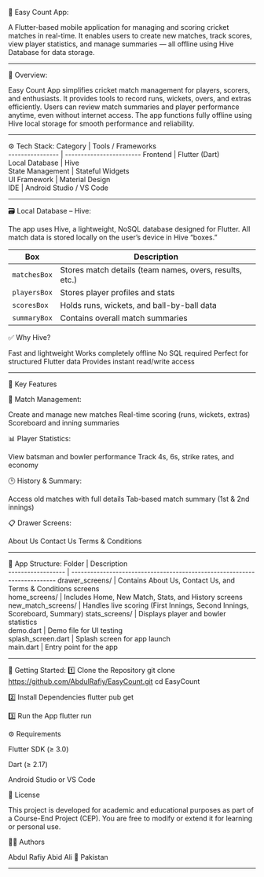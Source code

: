 🏏 Easy Count App:

A Flutter-based mobile application for managing and scoring cricket matches in real-time.
It enables users to create new matches, track scores, view player statistics, and manage summaries — all offline using Hive Database for data storage.
_______________________________________________________________________________________________________________________________________________________________
📱 Overview:

Easy Count App simplifies cricket match management for players, scorers, and enthusiasts.
It provides tools to record runs, wickets, overs, and extras efficiently.
Users can review match summaries and player performance anytime, even without internet access.
The app functions fully offline using Hive local storage for smooth performance and reliability.
_________________________________________________________________________________________________________
⚙️ Tech Stack:
 Category         | Tools / Frameworks   
 ---------------- | ------------------------ 
 Frontend         | Flutter (Dart)           
 Local Database   | Hive                     
 State Management | Stateful Widgets         
 UI Framework     | Material Design          
 IDE              | Android Studio / VS Code 
 ___________________________________________________________________________________________________________
🗃️ Local Database – Hive:

The app uses Hive, a lightweight, NoSQL database designed for Flutter.
All match data is stored locally on the user’s device in Hive “boxes.”

 | **Box**      | **Description**                                         |
| ------------ | ------------------------------------------------------- |
| `matchesBox` | Stores match details (team names, overs, results, etc.) |
| `playersBox` | Stores player profiles and stats                        |
| `scoresBox`  | Holds runs, wickets, and ball-by-ball data              |
| `summaryBox` | Contains overall match summaries                        |

✅ Why Hive?

Fast and lightweight
Works completely offline
No SQL required
Perfect for structured Flutter data
Provides instant read/write access
__________________________________________________________________________________________________________________
🌟 Key Features

🏏 Match Management:

Create and manage new matches
Real-time scoring (runs, wickets, extras)
Scoreboard and inning summaries

📊 Player Statistics:

View batsman and bowler performance
Track 4s, 6s, strike rates, and economy

🕒 History & Summary:

Access old matches with full details
Tab-based match summary (1st & 2nd innings)

📋 Drawer Screens:

About Us
Contact Us
Terms & Conditions
____________________________________________________________________________________________________________________
🧠 App Structure:
 Folder             | Description                                                           
 ------------------ | ------------------------------------------------------------------------- 
 drawer_screens/    | Contains About Us, Contact Us, and Terms & Conditions screens             
 home_screens/      | Includes Home, New Match, Stats, and History screens                      
 new_match_screens/ | Handles live scoring (First Innings, Second Innings, Scoreboard, Summary) 
 stats_screens/     | Displays player and bowler statistics                                     
 demo.dart          | Demo file for UI testing                                                  
 splash_screen.dart | Splash screen for app launch                                              
 main.dart          | Entry point for the app   
__________________________________________________________________________________________________________________________________________________
 🚀 Getting Started:
1️⃣ Clone the Repository
git clone https://github.com/AbdulRafiy/EasyCount.git
cd EasyCount

2️⃣ Install Dependencies
flutter pub get

3️⃣ Run the App
flutter run

⚙️ Requirements

Flutter SDK (≥ 3.0)

Dart (≥ 2.17)

Android Studio or VS Code

🧾 License

This project is developed for academic and educational purposes as part of a Course-End Project (CEP).
You are free to modify or extend it for learning or personal use.

👨‍💻 Authors

Abdul Rafiy
Abid Ali
📍 Pakistan
__________________________________________________________________________________________________________________________________________________
